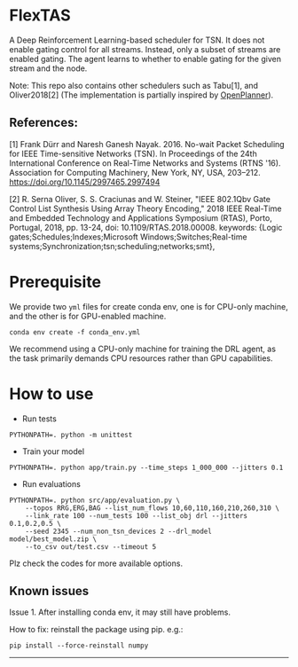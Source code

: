 # FlexTAS

A Deep Reinforcement Learning-based scheduler for TSN. 
It does not enable gating control for all streams. Instead, only a subset of streams are enabled gating. 
The agent learns to whether to enable gating for the given stream and the node.

Note: This repo also contains other schedulers such as Tabu[1], and Oliver2018[2] (The implementation is partially inspired by [OpenPlanner](https://gitee.com/opentsn/open-planner)).

## References:

[1] Frank Dürr and Naresh Ganesh Nayak. 2016. No-wait Packet Scheduling for IEEE Time-sensitive Networks (TSN). In Proceedings of the 24th International Conference on Real-Time Networks and Systems (RTNS '16). Association for Computing Machinery, New York, NY, USA, 203–212. https://doi.org/10.1145/2997465.2997494

[2] R. Serna Oliver, S. S. Craciunas and W. Steiner, "IEEE 802.1Qbv Gate Control List Synthesis Using Array Theory Encoding," 2018 IEEE Real-Time and Embedded Technology and Applications Symposium (RTAS), Porto, Portugal, 2018, pp. 13-24, doi: 10.1109/RTAS.2018.00008. keywords: {Logic gates;Schedules;Indexes;Microsoft Windows;Switches;Real-time systems;Synchronization;tsn;scheduling;networks;smt},

# Prerequisite

We provide two `yml` files for create conda env, one is for CPU-only machine, and the other is for GPU-enabled machine.

```shell
conda env create -f conda_env.yml
```

We recommend using a CPU-only machine for training the DRL agent, as the task primarily demands CPU resources rather than GPU capabilities.

# How to use

* Run tests

```shell
PYTHONPATH=. python -m unittest
```

* Train your model

```shell
PYTHONPATH=. python app/train.py --time_steps 1_000_000 --jitters 0.1 
```

* Run evaluations

```shell
PYTHONPATH=. python src/app/evaluation.py \
    --topos RRG,ERG,BAG --list_num_flows 10,60,110,160,210,260,310 \
    --link_rate 100 --num_tests 100 --list_obj drl --jitters 0.1,0.2,0.5 \
    --seed 2345 --num_non_tsn_devices 2 --drl_model model/best_model.zip \
    --to_csv out/test.csv --timeout 5
```

Plz check the codes for more available options.

## Known issues

Issue 1. After installing conda env, it may still have problems.

How to fix: reinstall the package using pip. e.g.: 

```shell
pip install --force-reinstall numpy
```

---
